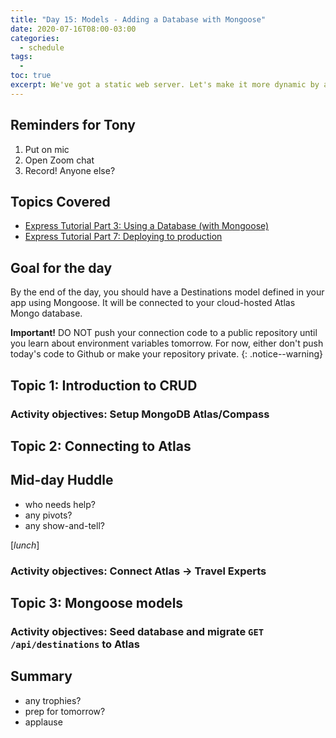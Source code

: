 ```yaml
---
title: "Day 15: Models - Adding a Database with Mongoose"
date: 2020-07-16T08:00-03:00
categories:
  - schedule
tags:
  - 
toc: true
excerpt: We've got a static web server. Let's make it more dynamic by adding a database. While we're at it, let's make it live on Heroku.
---
```

## Reminders for Tony
1. Put on mic
2. Open Zoom chat
3. Record! Anyone else?

## Topics Covered
- [Express Tutorial Part 3: Using a Database (with Mongoose)](https://developer.mozilla.org/en-US/docs/Learn/Server-side/Express_Nodejs/mongoose)
- [Express Tutorial Part 7: Deploying to production](https://developer.mozilla.org/en-US/docs/Learn/Server-side/Express_Nodejs/deployment)

## Goal for the day
By the end of the day, you should have a Destinations model defined in your app using Mongoose. It will be connected to your cloud-hosted Atlas Mongo database.

**Important!** DO NOT push your connection code to a public repository until you learn about environment variables tomorrow. For now, either don't push today's code to Github or make your repository private.
{: .notice--warning}

## Topic 1: Introduction to CRUD

### Activity objectives: Setup MongoDB Atlas/Compass

## Topic 2: Connecting to Atlas

## Mid-day Huddle
- who needs help?
- any pivots?
- any show-and-tell?

[*lunch*]

### Activity objectives: Connect Atlas -> Travel Experts

## Topic 3: Mongoose models

### Activity objectives: Seed database and migrate `GET /api/destinations` to Atlas

## Summary
- any trophies?
- prep for tomorrow?
- applause